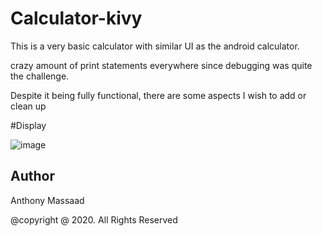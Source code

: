 # Calculator-kivy

This is a very basic calculator with similar UI as the android calculator. 

crazy amount of print statements everywhere since debugging was quite the challenge.

Despite it being fully functional, there are some aspects I wish to add or clean up

#Display

![image](https://user-images.githubusercontent.com/62800170/128107777-dc6dfee8-f6f7-4a75-978d-5f7854f468b2.png)

## Author

Anthony Massaad

@copyright @ 2020. All Rights Reserved
